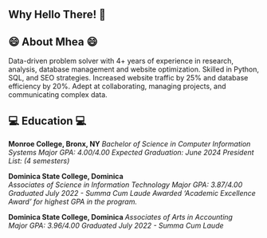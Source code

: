 <h2> Why Hello There! 👋  </h2>

<h2> 😄  About Mhea 😄</h2>
Data-driven problem solver with 4+ years of experience in research, analysis, database management and website optimization. Skilled in Python, SQL, and SEO strategies. Increased website traffic by 25% and database efficiency by 20%. Adept at collaborating, managing projects, and communicating complex data.

<h2> 💻 Education  💻 </h2>
<b> Monroe College, Bronx, NY </b>        
<i>Bachelor of Science in Computer Information Systems </i>						   
<i> Major GPA: 4.00/4.00 </i>
<i> Expected Graduation: June 2024  </i>
<i> President List: (4 semesters) </i>

<b> Dominica State College, Dominica  </b>                                                            						         
<i> Associates of Science in Information Technology </i>
<i> Major GPA: 3.87/4.00</i>
<i> Graduated July 2022 - Summa Cum Laude </i>
<i> Awarded ‘Academic Excellence Award’ for highest GPA in the program. </i>

<b> Dominica State College, Dominica </b>
<i> Associates of Arts in Accounting </i>  
<i>Major GPA: 3.96/4.00 </i>
<i> Graduated July 2022 -  Summa Cum Laude </i>


